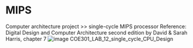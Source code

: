 # MIPS
Computer architecture project >> single-cycle MIPS processor
Reference:
Digital Design and Computer Architecture second edition by David & Sarah 
Harris, chapter 7
![image](https://user-images.githubusercontent.com/75384929/187316912-bb80ea51-6363-4fec-bec3-8ac74c498666.png)
COE301_LAB_12_single_cycle_CPU_Design
